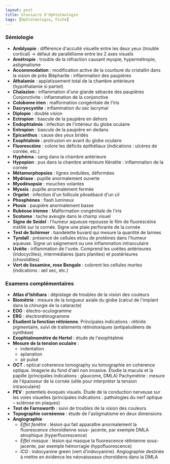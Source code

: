 ```yaml
---
layout: post
title: Glossaire d'Ophtalmologie
tags: [Ophtalmologie, Fiche]
---
```


### Sémiologie

* **Amblyopie** : différence d'accuité visuelle entre les deux yeux (trouble cortical) -> défaut de parallélisme entre les 2 axes visuels
* **Amétropie** : trouble de la réfraction causant myopie, hypermétropie, astigmatisme
* **Accommodation** : modification active de la courbure du cristallin dans la vision de près Blépharite : inflammation des paupières
* **Athalamie** : applatissement total de la chambre antérieure (hypothalamie si partiel)
* **Chalazion** : inflammation d'une glande sébacée des paupières Conjonctivite : inflammation de la conjonctive
* **Colobome irien** : malformation congénitale de l'iris
* **Dacryocystite** : inflammation du sac lacrymal
* **Diplopie** : double vision
* **Ectropion** : bascule de la paupière en dehors
* **Endophtalmie** : infection de l'intérieur du globe oculaire
* **Entropion** : bascule de la paupière en dedans
* **Epicanthus** : cause des yeux bridés
* **Exophtalmie** : protrusion en avant du globe oculaire
* **Fluorescéine** : colore les déficits épithéliaux (indications : ulcères de cornée, etc.)
* **Hyphéma** : sang dans la chambre antérieure
* **Hypopion** : pus dans la chambre antérieure Kératite : inflammation de la cornée
* **Métamorphopsies** : lignes ondulées, déformées
* **Mydriase** : pupille anormalement ouverte
* **Myodésopsie** : mouches volantes
* **Myosis** : pupille anormalement fermée
* **Orgelet** : infection d'un follicule pilosébacé d'un cil
* **Phosphènes** : flash lumineux
* **Ptosis** : paupière anormalement basse
* **Rubéose irienne** : Malformation congénitale de l'iris
* **Scotome** : tache aveugle dans le champ visuel
* **Signe de Seidel** : l'humeur aqueuse repousse le film de fluorescéine instillé sur la cornée. Signe une plaie perforante de la cornée
* **Test de Schirmer** : bandelette buvard qui mesure la quantité de larmes
* **Tyndall** : présence de cellules et/ou de protéines dans l'humeur aqueuse. Signe un saignement ou une inflammation intraoculaire
* **Uvéite** : inflammation de l'uvée. Comprend les uvéites antérieures (iridocyclites), intermédiaires (pars planites) et postérieures (choroïdites)
* **Vert de lissamine, rose Bengale** : colorent les cellules mortes (indications : œil sec, etc.)

### Examens complémentaires

* **Atlas d'Ishihara** : dépistage de troubles de la vision des couleurs
* **Biométrie** : mesure de la longueur axiale du globe (calcul de l'implant dans la chirurgie de la cataracte)
* **EOG** : électro-oculogramme
* **ERG** : électrorétinogramme
* **Étudient la fonction rétinienne**. Principales indications : rétinite pigmentaire, suivi de traitements rétinotoxiques (antipaludéens de synthèse)
* **Exophtalmomètre de Hertel** : étude de l'exophtalmie
* **Mesure de la tension oculaire** :
    * indentation
    * aplanation
    * air pulsé
* **OCT** : optical coherence tomography ou tomographie en cohérence optique. Imagerie du fond d'œil non invasive. Étudie la macula et la papille (principales indications : glaucome, DMLA) Pachymétrie : mesure de l'épaisseur de la cornée (utile pour interpréter la tension intraoculaire)
* **PEV** : potentiels évoqués visuels. Étude de la conduction nerveuse sur les voies visuelles (principales indications : pathologies du nerf optique – sclérose en plaques)
* **Test de Farnsworth** : suivi de troubles de la vision des couleurs
* **Topographie cornéenne** : étude de l'astigmatisme en deux dimensions
* **Angiographie**
    * *Effet fenêtre* : lésion qui fait apparaître anormalement la fluorescence choroïdienne sous- jacente, par exemple DMLA atrophique (hyperfluorescence)
    * *Effet masque* : lésion qui masque la fluorescence rétinienne sous-jacente, par exemple hémorragie (hypofluorescence)
    * *ICG* : indocyanine green (vert d'indocyanine). Angiographie destinée à mettre en évidence les néovaisseaux choroïdiens dans la DMLA
